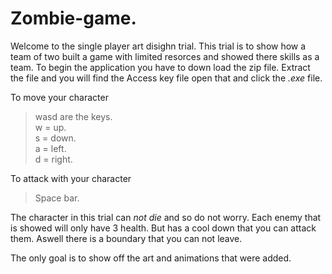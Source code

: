# Zombie-game.
Welcome to the single player art disighn trial. This trial is to show how a team of two built a game with limited resorces and showed there skills as a team. To begin the application you have to down load the zip file. Extract the file and you will find the Access key file open that and click the *.exe* file.

To move your character
> wasd are the keys.\
w = up.\
s = down.\
a = left.\
d = right.

To attack with your character
> Space bar.

The character in this trial can *not die* and so do not worry. Each enemy that is showed will only have 3 health. But has a cool down that you can attack them. Aswell there is a boundary that you can not leave.

The only goal is to show off the art and animations that were added.